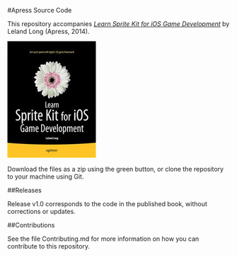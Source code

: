 #Apress Source Code

This repository accompanies [*Learn Sprite Kit for iOS Game Development*](http://www.apress.com/9781430264392) by Leland Long (Apress, 2014).

![Cover image](9781430264392.jpg)

Download the files as a zip using the green button, or clone the repository to your machine using Git.

##Releases

Release v1.0 corresponds to the code in the published book, without corrections or updates.

##Contributions

See the file Contributing.md for more information on how you can contribute to this repository.
